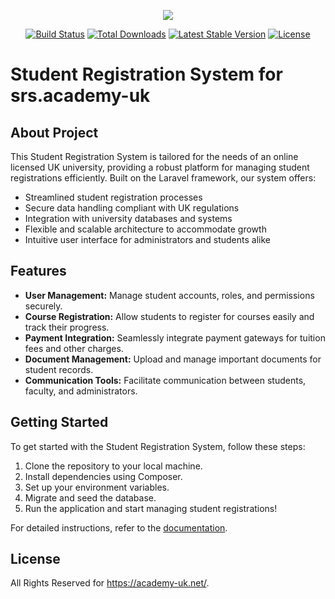 <p align="center"><img src="https://laravel.com/assets/img/components/logo-laravel.svg"></p>

<p align="center">
<a href="https://travis-ci.org/laravel/framework"><img src="https://travis-ci.org/laravel/framework.svg" alt="Build Status"></a>
<a href="https://packagist.org/packages/laravel/framework"><img src="https://poser.pugx.org/laravel/framework/d/total.svg" alt="Total Downloads"></a>
<a href="https://packagist.org/packages/laravel/framework"><img src="https://poser.pugx.org/laravel/framework/v/stable.svg" alt="Latest Stable Version"></a>
<a href="https://packagist.org/packages/laravel/framework"><img src="https://poser.pugx.org/laravel/framework/license.svg" alt="License"></a>
</p>

# Student Registration System for srs.academy-uk

## About Project

This Student Registration System is tailored for the needs of an online licensed UK university, providing a robust platform for managing student registrations efficiently. Built on the Laravel framework, our system offers:

- Streamlined student registration processes
- Secure data handling compliant with UK regulations
- Integration with university databases and systems
- Flexible and scalable architecture to accommodate growth
- Intuitive user interface for administrators and students alike

## Features

- **User Management:** Manage student accounts, roles, and permissions securely.
- **Course Registration:** Allow students to register for courses easily and track their progress.
- **Payment Integration:** Seamlessly integrate payment gateways for tuition fees and other charges.
- **Document Management:** Upload and manage important documents for student records.
- **Communication Tools:** Facilitate communication between students, faculty, and administrators.

## Getting Started

To get started with the Student Registration System, follow these steps:

1. Clone the repository to your local machine.
2. Install dependencies using Composer.
3. Set up your environment variables.
4. Migrate and seed the database.
5. Run the application and start managing student registrations!

For detailed instructions, refer to the [documentation](https://laravel.com/docs).



## License

All Rights Reserved for https://academy-uk.net/.
